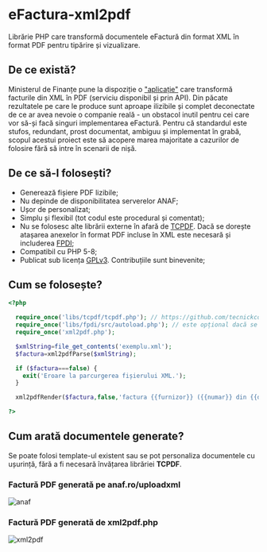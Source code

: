 # eFactura-xml2pdf
Librărie PHP care transformă documentele eFactură din format XML în format PDF pentru tipărire și vizualizare.
## De ce există?
Ministerul de Finanțe pune la dispoziție o ["aplicație"](https://www.anaf.ro/uploadxml/) care transformă facturile din XML în PDF (serviciu disponibil și prin API). Din păcate rezultatele pe care le produce sunt aproape ilizibile și complet deconectate de ce ar avea nevoie o companie reală - un obstacol inutil pentru cei care vor să-și facă singuri implementarea eFactură. Pentru că standardul este stufos, redundant, prost documentat, ambiguu și implementat în grabă, scopul acestui proiect este să acopere marea majoritate a cazurilor de folosire fără să intre în scenarii de nișă.
## De ce să-l folosești?
* Generează fișiere PDF lizibile;
* Nu depinde de disponibilitatea serverelor ANAF;
* Ușor de personalizat;
* Simplu și flexibil (tot codul este procedural și comentat);
* Nu se folosesc alte librării externe în afară de [TCPDF](https://github.com/tecnickcom/tcpdf). Dacă se dorește atașarea anexelor în format PDF incluse în XML este necesară și includerea [FPDI](https://github.com/Setasign/FPDI);
* Compatibil cu PHP 5-8;
* Publicat sub licența [GPLv3](https://www.gnu.org/licenses/gpl-3.0.en.html). Contribuțiile sunt binevenite;
## Cum se folosește?
```php
<?php

  require_once('libs/tcpdf/tcpdf.php'); // https://github.com/tecnickcom/tcpdf
  require_once('libs/fpdi/src/autoload.php'); // este opțional dacă se dorește includerea anexelor în format PDF (https://github.com/Setasign/FPDI)
  require_once('xml2pdf.php');

  $xmlString=file_get_contents('exemplu.xml');
  $factura=xml2pdfParse($xmlString);

  if ($factura===false) {
    exit('Eroare la parcurgerea fișierului XML.');
  }

  xml2pdfRender($factura,false,'factura {{furnizor}} ({{numar}} din {{data}})');

?>
```
## Cum arată documentele generate?
Se poate folosi template-ul existent sau se pot personaliza documentele cu ușurință, fără a fi necesară învățarea librăriei **TCPDF**.

### Factură PDF generată pe anaf.ro/uploadxml
![anaf](https://github.com/user-attachments/assets/64415533-7cd2-4152-9a45-5559fdaedf3f)

### Factură PDF generată de xml2pdf.php
![xml2pdf](https://github.com/user-attachments/assets/b288b7f7-d3f2-4de6-9e58-8f3bf8c6f014)
